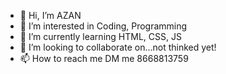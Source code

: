 - 👋 Hi, I’m AZAN
- 👀 I’m interested in Coding, Programming
- 🌱 I’m currently learning HTML, CSS, JS
- 💞️ I’m looking to collaborate on...not thinked yet!
- 📫 How to reach me DM me 8668813759

<!---
A1121218/A1121218 is a ✨ special ✨ repository because its `README.md` (this file) appears on your GitHub profile.
You can click the Preview link to take a look at your changes.
--->
